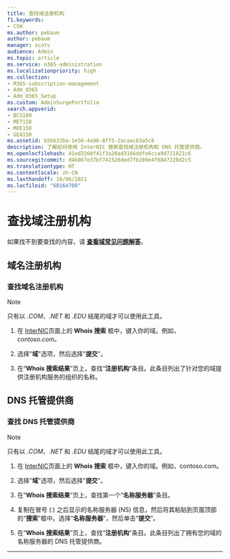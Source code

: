 ```yaml
---
title: 查找域注册机构
f1.keywords:
- CSH
ms.author: pebaum
author: pebaum
manager: scotv
audience: Admin
ms.topic: article
ms.service: o365-administration
ms.localizationpriority: high
ms.collection:
- M365-subscription-management
- Adm_O365
- Adm_O365_Setup
ms.custom: AdminSurgePortfolio
search.appverid:
- BCS160
- MET150
- MOE150
- GEA150
ms.assetid: b5b633ba-1e56-4a98-8ff5-2acaac63a5c8
description: 了解如何使用 InterNIC 搜索查找域注册机构和 DNS 托管提供商。
ms.openlocfilehash: 41ed3268f41f3a20ad3166ddfe6cca9d711821c6
ms.sourcegitcommit: d4b867e37bf741528ded7fb289e4f6847228d2c5
ms.translationtype: HT
ms.contentlocale: zh-CN
ms.lasthandoff: 10/06/2021
ms.locfileid: "60164700"
---
```

# <a name="find-your-domain-registrar"></a>查找域注册机构

 如果找不到要查找的内容，请 **[查看域常见问题解答](../setup/domains-faq.yml)**。

## <a name="domain-registrar"></a>域名注册机构

### <a name="find-your-domain-name-registrar"></a>查找域名注册机构

> [!NOTE]
> 只有以 *.COM*、*.NET* 和 *.EDU* 结尾的域才可以使用此工具。

1. 在 [InterNIC](https://go.microsoft.com/fwlink/p/?LinkId=402770)页面上的 **Whois 搜索** 框中，键入你的域。例如，  *contoso.com。*

2. 选择"**域**"选项，然后选择"**提交**"。

3. 在“**Whois 搜索结果**”页上，查找“**注册机构**”条目。此条目列出了针对您的域提供注册机构服务的组织的名称。

## <a name="dns-hosting-provider"></a>DNS 托管提供商

### <a name="find-your-dns-hosting-provider"></a>查找 DNS 托管提供商

> [!NOTE]
> 只有以 *.COM*、*.NET* 和 *.EDU* 结尾的域才可以使用此工具。

1. 在 [InterNIC](https://go.microsoft.com/fwlink/p/?LinkId=402770)页面上的 **Whois 搜索** 框中，键入你的域。例如，contoso.com。

2. 选择"**域**"选项，然后选择"**提交**"。

3. 在“**Whois 搜索结果**”页上，查找第一个“**名称服务器**”条目。

4. 复制在冒号 (:) 之后显示的名称服务器 (NS) 信息，然后将其粘贴到页面顶部的“**搜索**”框中。选择“**名称服务器**”，然后单击“**提交**”。

5. 在“**Whois 搜索结果**”页上，查找“**注册机构**”条目。此条目列出了拥有您的域的名称服务器的 DNS 托管提供商。

---

